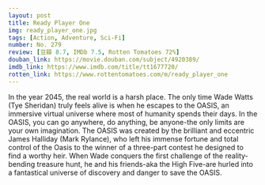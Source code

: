```yaml
---
layout: post 
title: Ready Player One
img: ready_player_one.jpg
tags: [Action, Adventure, Sci-Fi]
number: No. 279
review: [豆瓣 8.7, IMDb 7.5, Rotten Tomatoes 72%]
douban_link: https://movie.douban.com/subject/4920389/
imdb_link: https://www.imdb.com/title/tt1677720/
rotten_link: https://www.rottentomatoes.com/m/ready_player_one
---
```


In the year 2045, the real world is a harsh place. The only time Wade Watts (Tye Sheridan) truly feels alive is when he escapes to the OASIS, an immersive virtual universe where most of humanity spends their days. In the OASIS, you can go anywhere, do anything, be anyone-the only limits are your own imagination. The OASIS was created by the brilliant and eccentric James Halliday (Mark Rylance), who left his immense fortune and total control of the Oasis to the winner of a three-part contest he designed to find a worthy heir. When Wade conquers the first challenge of the reality-bending treasure hunt, he and his friends-aka the High Five-are hurled into a fantastical universe of discovery and danger to save the OASIS.